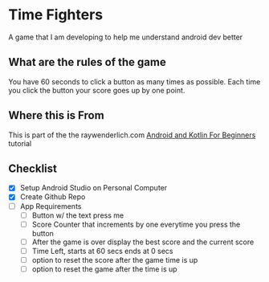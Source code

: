 # Time Fighters
A game that I am developing to help me understand android dev better 
## What are the rules of the game
You have 60 seconds to click a button as many times as possible. Each time you click the button your score goes up by one point.
## Where this is From
This is part of the the raywenderlich.com [Android and Kotlin For Beginners](https://www.raywenderlich.com/android/paths/learn) tutorial
## Checklist 
- [X] Setup Android Studio on Personal Computer
- [X] Create Github Repo 
- [ ] App Requirements
    - [ ] Button w/ the text press me
    - [ ] Score Counter that increments by one everytime you press the button 
    - [ ] After the game is over display the best score and the current score
    - [ ] Time Left, starts at 60 secs ends at 0 secs
    - [ ] option to reset the score after the game time is up 
    - [ ] option to reset the game after the time is up  
